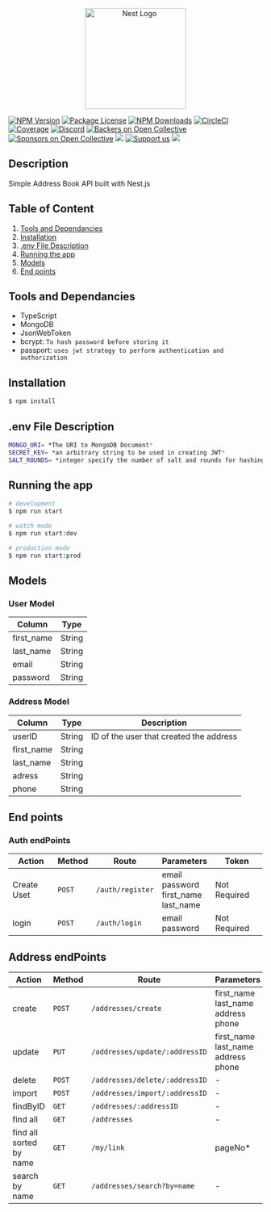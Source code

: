 <p align="center">
  <a href="http://nestjs.com/" target="blank"><img src="https://nestjs.com/img/logo-small.svg" width="200" alt="Nest Logo" /></a>
</p>

[circleci-image]: https://img.shields.io/circleci/build/github/nestjs/nest/master?token=abc123def456
[circleci-url]: https://circleci.com/gh/nestjs/nest

<a href="https://www.npmjs.com/~nestjscore" target="_blank"><img src="https://img.shields.io/npm/v/@nestjs/core.svg" alt="NPM Version" /></a>
<a href="https://www.npmjs.com/~nestjscore" target="_blank"><img src="https://img.shields.io/npm/l/@nestjs/core.svg" alt="Package License" /></a>
<a href="https://www.npmjs.com/~nestjscore" target="_blank"><img src="https://img.shields.io/npm/dm/@nestjs/common.svg" alt="NPM Downloads" /></a>
<a href="https://circleci.com/gh/nestjs/nest" target="_blank"><img src="https://img.shields.io/circleci/build/github/nestjs/nest/master" alt="CircleCI" /></a>
<a href="https://coveralls.io/github/nestjs/nest?branch=master" target="_blank"><img src="https://coveralls.io/repos/github/nestjs/nest/badge.svg?branch=master#9" alt="Coverage" /></a>
<a href="https://discord.gg/G7Qnnhy" target="_blank"><img src="https://img.shields.io/badge/discord-online-brightgreen.svg" alt="Discord"/></a>
<a href="https://opencollective.com/nest#backer" target="_blank"><img src="https://opencollective.com/nest/backers/badge.svg" alt="Backers on Open Collective" /></a>
<a href="https://opencollective.com/nest#sponsor" target="_blank"><img src="https://opencollective.com/nest/sponsors/badge.svg" alt="Sponsors on Open Collective" /></a>
  <a href="https://paypal.me/kamilmysliwiec" target="_blank"><img src="https://img.shields.io/badge/Donate-PayPal-ff3f59.svg"/></a>
    <a href="https://opencollective.com/nest#sponsor"  target="_blank"><img src="https://img.shields.io/badge/Support%20us-Open%20Collective-41B883.svg" alt="Support us"></a>
  <a href="https://twitter.com/nestframework" target="_blank"><img src="https://img.shields.io/twitter/follow/nestframework.svg?style=social&label=Follow"></a>
</p>
  <!--[![Backers on Open Collective](https://opencollective.com/nest/backers/badge.svg)](https://opencollective.com/nest#backer)
  [![Sponsors on Open Collective](https://opencollective.com/nest/sponsors/badge.svg)](https://opencollective.com/nest#sponsor)-->

## Description

Simple Address Book API built with Nest.js

## Table of Content
1. [Tools and Dependancies](#tools-and-dependancies)
2. [Installation](#installation)
3. [.env File Description]()
4. [Running the app](#running-the-app)
5. [Models](#models)
6. [End points](#end-points)


## Tools and Dependancies
- TypeScript
- MongoDB
- JsonWebToken
- bcrypt: `To hash password before storing it`
- passport: `uses jwt strategy to perform authentication and authorization`


## Installation

```bash
$ npm install
```

## .env File Description
```bash
MONGO_URI= *The URI to MongoDB Document*
SECRET_KEY= *an arbitrary string to be used in creating JWT*
SALT_ROUNDS= *integer specify the number of salt and rounds for hashing password*
```
## Running the app

```bash
# development
$ npm run start

# watch mode
$ npm run start:dev

# production mode
$ npm run start:prod
```

## Models
### User Model
|  Column | Type |
| --------- | --------- |
| first_name | String |
| last_name | String |
| email | String |
| password | String |

### Address Model
|  Column | Type | Description
| --------- | --------- | ------|
| userID | String | ID of the user that created the address |
| first_name | String |
| last_name | String |
| adress | String |
| phone | String |


## End points
### Auth endPoints
| Action | Method | Route | Parameters | Token|
| ------------- | ------------- | -------------| ------------- | ------ |
| Create Uset  | `POST`  | `/auth/register` | email <br> password <br>  first_name <br> last_name   | Not Required |
| login | `POST`  | `/auth/login` | email <br> password | Not Required |


## Address endPoints
| Action | Method | Route | Parameters | Token|
| ------------- | ------------- | -------------| ------------- | ------ |
| create  | `POST`  | `/addresses/create` | first_name <br> last_name <br>  address <br> phone   | Required |
| update | `PUT`  | `/addresses/update/:addressID` | first_name <br> last_name <br>  address <br> phone | Required |
| delete  | `POST`  | `/addresses/delete/:addressID` | - | Required |
| import  | `POST`  | `/addresses/import/:addressID` | - | Required |
| findByID | `GET`  | `/addresses/:addressID` | - | Required |
| find all | `GET`  | `/addresses` | - | Required |
| find all sorted by name | `GET`  | `/my/link` | pageNo* | Required |
| search by name | `GET`  | `/addresses/search?by=name` | - | Required |